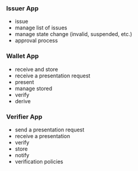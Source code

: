 ### Issuer App

* issue
* manage list of issues
* manage state change (invalid, suspended, etc.)
* approval process

### Wallet App

* receive and store
* receive a presentation request
* present
* manage stored
* verify
* derive

### Verifier App

* send a presentation request
* receive a presentation
* verify
* store
* notify
* verification policies
